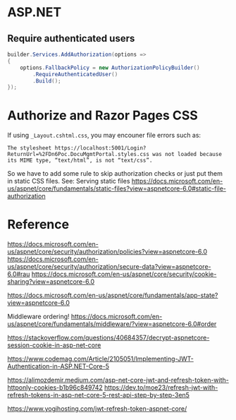 # ASP.NET 

## Require authenticated users

```cs
builder.Services.AddAuthorization(options =>
{
    options.FallbackPolicy = new AuthorizationPolicyBuilder()
        .RequireAuthenticatedUser()
        .Build();
});
```


# Authorize and Razor Pages CSS

If using `_Layout.cshtml.css`, you may encouner file errors such as:

```
The stylesheet https://localhost:5001/Login?ReturnUrl=%2FDn6Poc.DocuMgmtPortal.styles.css was not loaded because its MIME type, “text/html”, is not “text/css”.
```

So we have to add some rule to skip authorization checks or just put them in static CSS files.
See:
Serving static files
https://docs.microsoft.com/en-us/aspnet/core/fundamentals/static-files?view=aspnetcore-6.0#static-file-authorization



# Reference

https://docs.microsoft.com/en-us/aspnet/core/security/authorization/policies?view=aspnetcore-6.0
https://docs.microsoft.com/en-us/aspnet/core/security/authorization/secure-data?view=aspnetcore-6.0#rau
https://docs.microsoft.com/en-us/aspnet/core/security/cookie-sharing?view=aspnetcore-6.0


https://docs.microsoft.com/en-us/aspnet/core/fundamentals/app-state?view=aspnetcore-6.0


Middleware ordering!
https://docs.microsoft.com/en-us/aspnet/core/fundamentals/middleware/?view=aspnetcore-6.0#order


https://stackoverflow.com/questions/40684357/decrypt-aspnetcore-session-cookie-in-asp-net-core

https://www.codemag.com/Article/2105051/Implementing-JWT-Authentication-in-ASP.NET-Core-5

https://alimozdemir.medium.com/asp-net-core-jwt-and-refresh-token-with-httponly-cookies-b1b96c849742
https://dev.to/moe23/refresh-jwt-with-refresh-tokens-in-asp-net-core-5-rest-api-step-by-step-3en5

https://www.yogihosting.com/jwt-refresh-token-aspnet-core/